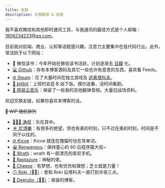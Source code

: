 ```yaml
---
title: 友链
description: 与我联络 & 友链
---
```


我不喜欢微信和其他即时通讯工具，与我通讯的最佳方式是个人邮箱：1806234223@qq.com。

目前我对前端、商业、认知等话题感兴趣，注意力主要集中在低代码行业。此外，常活跃于以下网站：

* 📕 微信读书：今年开始在微信读书活跃，计划逐渐去 [豆瓣](https://book.douban.com/mine?status=collect) 化。
* [💻 Github](https://github.com/Lionad-Morotar)：存有本博客源码及其它一些也许有意思的东西，喜欢看 Feeds。
* [🌐 Steam](https://steamcommunity.com/id/Lionad_Guirotar/)：花了大量时间在独立游戏及 [逃离塔科夫](https://escapefromtarkov.com/)。
* [🍟 bilibili](https://space.bilibili.com/6626299)：上班时会逛 B 站下饭。偶尔追番，没时间看剧。
* [🎸 网易云音乐](https://music.163.com/#/user/home?id=64236446)：保留了一些我的吉他翻弹音频。大量旧战场资料。

欢迎交换友链，如果你喜欢本博客的话。

<del>🚧 WIP 随机排列</del>

* [🧔🏻‍♂️ 涛叔](https://tao.zz.ac)：乐在其中。
* [☀️ 於清樂](https://thiscute.world/)：有很多的绝望，但也有美的时刻，只不过在美的时刻，时间是不同于以往的。
* [🌐 Kicoe](https://www.kicoe.com/)：Kicoe 就连在撸猫时也在背单词。
* [😀 Renwangyu](https://blog.renwangyu.com/)：保持童心的 80 后程序猿大叔~
* [📱 Wrath](https://wrath.cc)：wrath 有一部漂亮的索尼手机。
* [🎉 Raptazure](https://raptazure.github.io)：神秘的佬。
* [🌻 Cheese](https://blog.youmuwhisper.space/)：有梦想，也有忧伤和理想；芝士就是力量！
* [🕒 Roki（⛓‍💥）](https://blog.weekii.cn/)：曾和 Roki 玩塔科夫一直打到半夜三点。
* [🍺 Deeruby（⛓‍💥）](https://deeruby.com)：易骏的博客。
